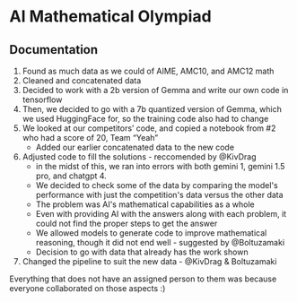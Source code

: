 # AI Mathematical Olympiad

## Documentation

1. Found as much data as we could of AIME, AMC10, and AMC12 math
2. Cleaned and concatenated data 
3. Decided to work with a 2b version of Gemma and write our own code in tensorflow
4. Then, we decided to go with a 7b quantized version of Gemma, which we used HuggingFace for, so the training code also had to change
5. We looked at our competitors’ code, and copied a notebook from #2 who had a score of 20, Team “Yeah” 
   - Added our earlier concatenated data to the new code 
6. Adjusted code to fill the solutions - reccomended by @KivDrag
   - in the midst of this, we ran into errors with both gemini 1, gemini 1.5 pro, and chatgpt 4.
   - We decided to check some of the data by comparing the model's performance with just the competition's data versus the other data
   - The problem was AI's mathematical capabilities as a whole
   - Even with providing AI with the answers along with each problem, it could not find the proper steps to get the answer
   - We allowed models to generate code to improve mathematical reasoning, though it did not end well - suggested by @Boltuzamaki
   - Decision to go with data that already has the work shown
7.  Changed the pipeline to suit the new data - @KivDrag & Boltuzamaki

Everything that does not have an assigned person to them was because everyone collaborated on those aspects :)
